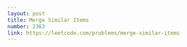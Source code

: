 ```yaml
---
layout: post
title: Merge Similar Items
number: 2363
link: https://leetcode.com/problems/merge-similar-items
---
```

